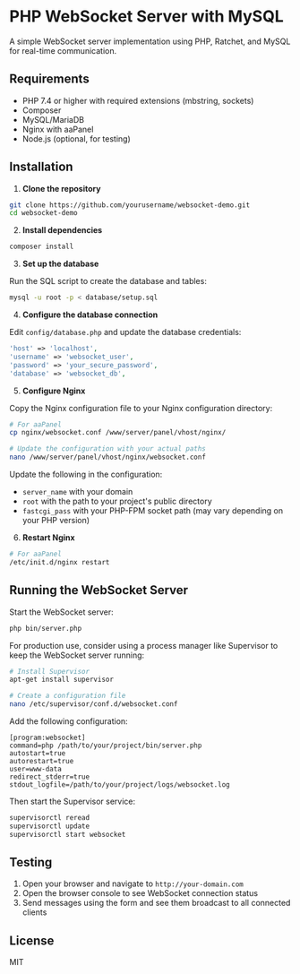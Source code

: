 # PHP WebSocket Server with MySQL

A simple WebSocket server implementation using PHP, Ratchet, and MySQL for real-time communication.

## Requirements

- PHP 7.4 or higher with required extensions (mbstring, sockets)
- Composer
- MySQL/MariaDB
- Nginx with aaPanel
- Node.js (optional, for testing)

## Installation

1. **Clone the repository**

```bash
git clone https://github.com/yourusername/websocket-demo.git
cd websocket-demo
```

2. **Install dependencies**

```bash
composer install
```

3. **Set up the database**

Run the SQL script to create the database and tables:

```bash
mysql -u root -p < database/setup.sql
```

4. **Configure the database connection**

Edit `config/database.php` and update the database credentials:

```php
'host' => 'localhost',
'username' => 'websocket_user',
'password' => 'your_secure_password',
'database' => 'websocket_db',
```

5. **Configure Nginx**

Copy the Nginx configuration file to your Nginx configuration directory:

```bash
# For aaPanel
cp nginx/websocket.conf /www/server/panel/vhost/nginx/

# Update the configuration with your actual paths
nano /www/server/panel/vhost/nginx/websocket.conf
```

Update the following in the configuration:
- `server_name` with your domain
- `root` with the path to your project's public directory
- `fastcgi_pass` with your PHP-FPM socket path (may vary depending on your PHP version)

6. **Restart Nginx**

```bash
# For aaPanel
/etc/init.d/nginx restart
```

## Running the WebSocket Server

Start the WebSocket server:

```bash
php bin/server.php
```

For production use, consider using a process manager like Supervisor to keep the WebSocket server running:

```bash
# Install Supervisor
apt-get install supervisor

# Create a configuration file
nano /etc/supervisor/conf.d/websocket.conf
```

Add the following configuration:

```
[program:websocket]
command=php /path/to/your/project/bin/server.php
autostart=true
autorestart=true
user=www-data
redirect_stderr=true
stdout_logfile=/path/to/your/project/logs/websocket.log
```

Then start the Supervisor service:

```bash
supervisorctl reread
supervisorctl update
supervisorctl start websocket
```

## Testing

1. Open your browser and navigate to `http://your-domain.com`
2. Open the browser console to see WebSocket connection status
3. Send messages using the form and see them broadcast to all connected clients

## License

MIT 